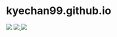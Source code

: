 # kyechan99.github.io

![](/assets/favicon.ico)
<a href="https://github.com/kyechan99/kyechan99.github.io/discussions">
<img src="https://img.shields.io/badge/ISSUE-COMMENT-%239dd665?style=for-the-badge"/>
</a>
<a href="https://kyechan99.github.io/">
<img src="https://img.shields.io/badge/BLOG-SITE-%235f5fff?style=for-the-badge"/>
</a>
